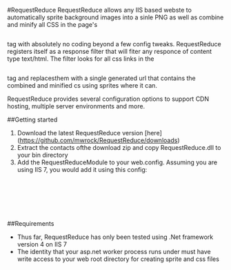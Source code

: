#RequestReduce
RequestReduce allows any IIS based webste to automatically sprite background images into a sinle PNG as well as combine and minify all CSS in the page's <pre><head/></pre> tag with absolutely no coding beyond a few config tweaks. RequestReduce registers itself as a response filter that will fiter any responce of content type text/html. The filter looks for all css links in the <pre><head/></pre> tag and replacesthem with a single generated url that contains the combined and minified cs using sprites where it can.

RequestReduce provides several configuration options to support CDN hosting, multiple server environments and more.

##Getting started
1. Download the latest RequestReduce version [here] (https://github.com/mwrock/RequestReduce/downloads)
2. Extract the contacts ofthe download zip and copy RequestReduce.dll to your bin directory
3. Add the RequestReduceModule to your web.config. Assuming you are using IIS 7, you would add it using this config:

  <pre><system.webServer>
    <modules runAllManagedModulesForAllRequests="true">
      <add name="RequestReduce" type="RequestReduce.Module.RequestReduceModule, RequestReduce, Version=1.0.0.0, Culture=neutral" />
    </modules>
 </system.wevServer></pre>

##Requirements
* Thus far, RequestReduce has only been tested using .Net framework version 4 on IIS 7
* The identity that your asp.net worker process runs under must have write access to your web root directory for creating sprite and css files
